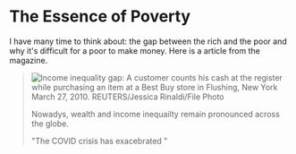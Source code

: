# The Essence of Poverty

I have many time to think about: the gap between the rich and the poor and why it's difficult for a poor to make money. Here is a article from the magazine.

> ![Income inequality gap: A customer counts his cash at the register while purchasing an item at a Best Buy store in Flushing, New York March 27, 2010. REUTERS/Jessica Rinaldi/File Photo](https://cdn.statically.io/gh/stoneBuild29/MyPictures@main/upload/rtuyOKVhH86PSnO7aY1v5EbVRQ5t4zk72Wz-FTRG5aY.jpeg)
>
> Nowadys, wealth and income inequailty remain pronounced across the globe.
>
> "The COVID crisis has exacebrated "
